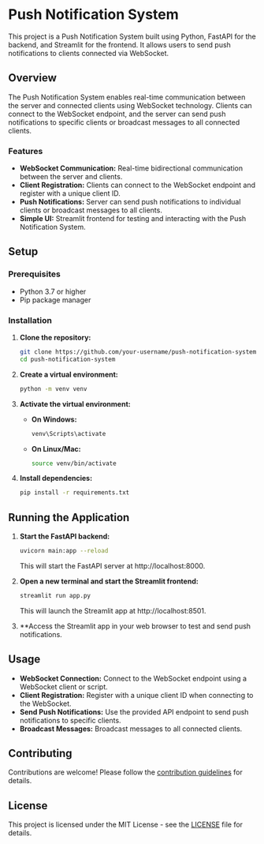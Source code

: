 # Push Notification System

This project is a Push Notification System built using Python, FastAPI for the backend, and Streamlit for the frontend. It allows users to send push notifications to clients connected via WebSocket.

## Overview

The Push Notification System enables real-time communication between the server and connected clients using WebSocket technology. Clients can connect to the WebSocket endpoint, and the server can send push notifications to specific clients or broadcast messages to all connected clients.

### Features

- **WebSocket Communication:** Real-time bidirectional communication between the server and clients.
- **Client Registration:** Clients can connect to the WebSocket endpoint and register with a unique client ID.
- **Push Notifications:** Server can send push notifications to individual clients or broadcast messages to all clients.
- **Simple UI:** Streamlit frontend for testing and interacting with the Push Notification System.

## Setup

### Prerequisites

- Python 3.7 or higher
- Pip package manager

### Installation

1. **Clone the repository:**

    ```bash
    git clone https://github.com/your-username/push-notification-system.git
    cd push-notification-system
    ```

2. **Create a virtual environment:**

    ```bash
    python -m venv venv
    ```

3. **Activate the virtual environment:**

    - **On Windows:**

        ```bash
        venv\Scripts\activate
        ```

    - **On Linux/Mac:**

        ```bash
        source venv/bin/activate
        ```

4. **Install dependencies:**

    ```bash
    pip install -r requirements.txt
    ```

## Running the Application

1. **Start the FastAPI backend:**

    ```bash
    uvicorn main:app --reload
    ```

    This will start the FastAPI server at http://localhost:8000.

2. **Open a new terminal and start the Streamlit frontend:**

    ```bash
    streamlit run app.py
    ```

    This will launch the Streamlit app at http://localhost:8501.

3. **Access the Streamlit app in your web browser to test and send push notifications.

## Usage

- **WebSocket Connection:** Connect to the WebSocket endpoint using a WebSocket client or script.
- **Client Registration:** Register with a unique client ID when connecting to the WebSocket.
- **Send Push Notifications:** Use the provided API endpoint to send push notifications to specific clients.
- **Broadcast Messages:** Broadcast messages to all connected clients.

## Contributing

Contributions are welcome! Please follow the [contribution guidelines](CONTRIBUTING.md) for details.

## License

This project is licensed under the MIT License - see the [LICENSE](LICENSE) file for details.
